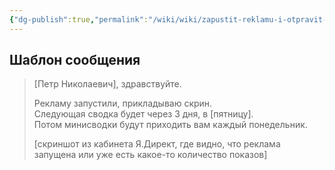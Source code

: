 ```yaml
---
{"dg-publish":true,"permalink":"/wiki/wiki/zapustit-reklamu-i-otpravit-soobshhenie-so-skrinom-o-zapuske/"}
---
```



## Шаблон сообщения
> [Петр Николаевич], здравствуйте.
> 
> Рекламу запустили, прикладываю скрин.  
> Следующая сводка будет через 3 дня, в [пятницу].  
> Потом минисводки будут приходить вам каждый понедельник.
> 
> [скриншот из кабинета Я.Директ, где видно, что реклама запущена или уже есть какое-то количество показов]